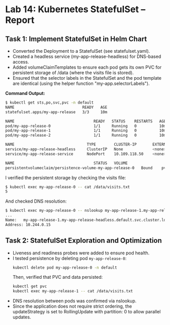 # Lab 14: Kubernetes StatefulSet – Report

## Task 1: Implement StatefulSet in Helm Chart

- Converted the Deployment to a StatefulSet (see statefulset.yaml).
- Created a headless service (my-app-release-headless) for DNS-based access.
- Added volumeClaimTemplates to ensure each pod gets its own PVC for persistent storage of /data (where the visits file is stored).
- Ensured that the selector labels in the StatefulSet and the pod template are identical (using the helper function "my-app.selectorLabels").

**Command Output:**
```bash
$ kubectl get sts,po,svc,pvc -n default
NAME                              READY   AGE
statefulset.apps/my-app-release   3/3     10m

NAME                                   READY   STATUS    RESTARTS   AGE
pod/my-app-release-0                   1/1     Running   0          10m
pod/my-app-release-1                   1/1     Running   0          10m
pod/my-app-release-2                   1/1     Running   0          10m

NAME                                TYPE        CLUSTER-IP       EXTERNAL-IP   PORT(S)          AGE
service/my-app-release-headless     ClusterIP   None             <none>        5000/TCP         10m
service/my-app-release-service      NodePort    10.109.118.50    <none>        5000:30518/TCP    12m

NAME                                   STATUS   VOLUME                                     CAPACITY   ACCESS MODES   STORAGECLASS   AGE
persistentvolumeclaim/persistence-volume-my-app-release-0   Bound    pvc-xxxxxxx                     1Gi        RWO            standard       10m
```

I verified the persistent storage by checking the visits file:
```bash
$ kubectl exec my-app-release-0 -- cat /data/visits.txt
5
```

And checked DNS resolution:
```bash
$ kubectl exec my-app-release-0 -- nslookup my-app-release-1.my-app-release-headless
...
Name:   my-app-release-1.my-app-release-headless.default.svc.cluster.local
Address: 10.244.0.15
```

## Task 2: StatefulSet Exploration and Optimization

- Liveness and readiness probes were added to ensure pod health.
- I tested persistence by deleting pod `my-app-release-0`:
  ```bash
  kubectl delete pod my-app-release-0 -n default
  ```
  Then, verified that PVC and data persisted:
  ```bash
  kubectl get pvc
  kubectl exec my-app-release-1 -- cat /data/visits.txt
  ```
- DNS resolution between pods was confirmed via nslookup.
- Since the application does not require strict ordering, the updateStrategy is set to RollingUpdate with partition: 0 to allow parallel updates.
